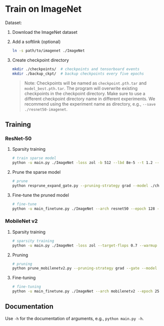 # Train on ImageNet

Dataset:
1. Download the ImageNet dataset
2. Add a softlink (optional)

    ```bash
    ln -s path/to/imagenet ./ImageNet
    ```
3. Create checkpoint directory
    ```bash
    mkdir ./checkpoints/  # checkpoints and tensorboard events
    mkdir ./backup_ckpt/  # backup checkpoints every five epochs
    ```

    > Note: Checkpoints will be named as `checkpoint.pth.tar` and `model_best.pth.tar`. The program will overwrite existing checkpoints in the checkpoint directory. Make sure to use a different checkpoint directory name in different experiments. We recommend using the experiment name as directory, e.g., `--save ./resnet50-imagenet`.

## Training

### ResNet-50

1. Sparsity training
    ```bash
    # train sparse model
    python -u main.py ./ImageNet -loss zol -b 512 --lbd 8e-5 --t 1.2 --lr-strategy step --lr 1e-1 1e-2 1e-3 --decay-epoch 40 80 --epochs 120 --arch resnet50 --workers 25 --world-size 1 --dist-url tcp://localhost:23456 --dist-backend gloo --rank 0 --save ./checkpoints/resnet/ --backup-path ./backup_ckpt/resnet/
    ```

2. Prune the sparse model
    ```bash
    # prune
    python resprune_expand_gate.py --pruning-strategy grad --model ./checkpoints/resnet/model_best.pth.tar --save ./checkpoints/resnet/
    ```
3. Fine-tune the pruned model

    ```bash
    # fine-tune
    python -u main_finetune.py ./ImageNet --arch resnet50 --epoch 128 --lr 0.05 --lr-strategy cos --refine ./checkpoints/resnet/pruned_grad.pth.tar --expand -b 512 --workers 25 --world-size 1 --dist-url tcp://localhost:23456 --dist-backend gloo --rank 0 --save ./checkpoints/resnet/finetune/ --backup-path ./backup_ckpt/resnet/finetune
    ```

### MobileNet v2

1. Sparsity training

    ```bash
    # sparsity training
    python -u main.py ./ImageNet -loss zol --target-flops 0.7 --warmup --gate -b 1024 --lbd 2.5e-5 --t 1 --lr-strategy cos --lr 0.4 --epochs 256 --wd 0.00004 --no-bn-wd --arch mobilenetv2 --workers 25 --world-size 1 --dist-url tcp://localhost:23456 --dist-backend gloo --rank 0 --save ./checkpoints/mobilenetv2/ --backup-path ./backup_ckpt/mobilenetv2/
    ```

2. Pruning

    ```bash
    # pruning
   python prune_mobilenetv2.py --pruning-strategy grad --gate --model ./checkpoints/mobilenetv2/model_best.pth.tar --save ./checkpoints/mobilenetv2/

    ```

3. Fine-tuning
    ```bash
    # fine-tuning
    python -u main_finetune.py ./ImageNet --arch mobilenetv2 --epoch 256  --wd 0.00004 --no-bn-wd --lr 5e-2 --lr-strategy cos --refine ./checkpoints/mobilenetv2/pruned_grad.pth.tar -b 1024 --workers 32 --world-size 1 --dist-url tcp://localhost:23456 --dist-backend gloo --rank 0 --save ./checkpoints/mobilenetv2/finetune/ --backup-path ./backup_ckpt/mobilenetv2/finetune/
    ```


## Documentation

Use `-h` for the documentation of arguments, e.g., `python main.py -h`.


